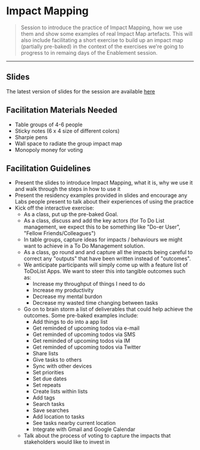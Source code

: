 # Impact Mapping

> Session to introduce the practice of Impact Mapping, how we use them and show some examples of real Impact Map artefacts. This will also include facilitating a short exercise to build up an impact map (partially pre-baked) in the context of the exercises we're going to progress to in remaing days of the Enablement session.

_____


## Slides

The latest version of slides for the session are available [here](https://docs.google.com/presentation/d/1KezYTSWqSxkyHYPa4SO0lxB8aPrL5T9WPeIzpXmnxRk/edit?usp=sharing)




## Facilitation Materials Needed

* Table groups of 4-6 people
* Sticky notes (6 x 4 size of different colors)
* Sharpie pens
* Wall space to radiate the group impact map
* Monopoly money for voting



## Facilitation Guidelines

* Present the slides to introduce Impact Mapping, what it is, why we use it and walk through the steps in how to use it
* Present the residency examples provided in slides and encourage any Labs people present to talk about their experiences of using the practice
* Kick off the interactive exercise:
    * As a class, put up the pre-baked Goal. 
    * As a class, discuss and add the key actors (for To Do List management, we expect this to be something like "Do-er User", "Fellow Friends/Colleagues")
    * In table groups, capture ideas for impacts / behaviours we might want to achieve in a To Do Management solution.
    * As a class, go round and and capture all the impacts being careful to correct any "outputs" that have been written instead of "outcomes". 
    * We anticipate participants will simply come up with a feature list of ToDoList Apps. We want to steer this into tangible outcomes such as: 
        * Increase my throughput of things I need to do
        * Increase my productivity 
        * Decrease my mental burdon
        * Decrease my wasted time changing between tasks
    * Go on to brain storm a list of deliverables that could help achieve the outcomes. Some pre-baked examples include:
        * Add things to do into a app list
        * Get reminded of upcoming todos via e-mail
        * Get reminded of upcoming todos via SMS
        * Get reminded of upcoming todos via IM
        * Get reminded of upcoming todos via Twitter
        * Share lists
        * Give tasks to others
        * Sync with other devices
        * Set priorities
        * Set due dates
        * Set repeats
        * Create lists within lists
        * Add tags
        * Search tasks
        * Save searches
        * Add location to tasks
        * See tasks nearby current location
        * Integrate with Gmail and Google Calendar
    * Talk about the process of voting to capture the impacts that stakeholders would like to invest in